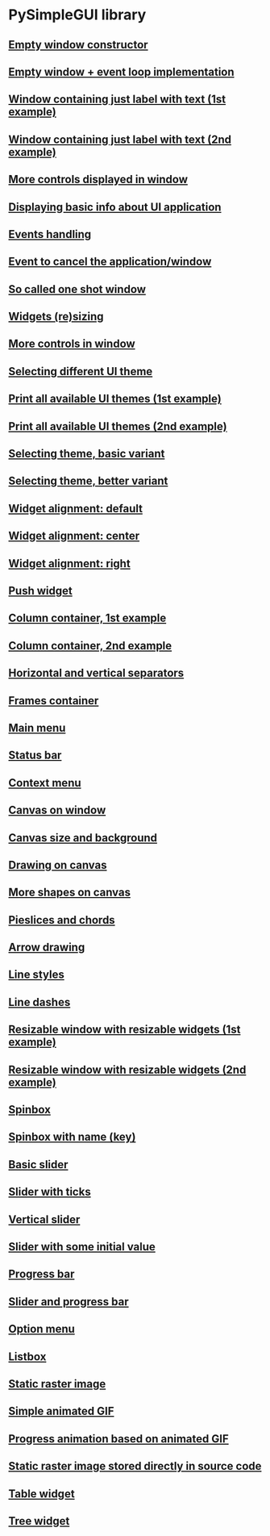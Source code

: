 # PySimpleGUI library

## [Empty window constructor](01-empty-window.html)
## [Empty window + event loop implementation](02-empty-window-event-loop.html)
## [Window containing just label with text (1st example)](03-window-with-text-label.html)
## [Window containing just label with text (2nd example)](04-window-with-text-label.html)
## [More controls displayed in window](05-more-controls.html)
## [Displaying basic info about UI application](06-info.html)
## [Events handling](07-events.html)
## [Event to cancel the application/window](08-events-cancel.html)
## [So called one shot window](09-one-shot-window.html)
## [Widgets (re)sizing](10-sizing.html)
## [More controls in window](11-even-more-controls.html)
## [Selecting different UI theme](12-different-theme.html)
## [Print all available UI themes (1st example)](13-print-themes.html)
## [Print all available UI themes (2nd example)](14-print-themes-2.html)
## [Selecting theme, basic variant](15-select-theme.html)
## [Selecting theme, better variant](16-better-select-theme.html)
## [Widget alignment: default](17-default-alignment.html)
## [Widget alignment: center](18-center-alignment.html)
## [Widget alignment: right](19-right-alignment.html)
## [Push widget](20-push.html)
## [Column container, 1st example](21-columns.html)
## [Column container, 2nd example](22-columns.html)
## [Horizontal and vertical separators](23-separators.html)
## [Frames container](24-frames.html)
## [Main menu](25-menu.html)
## [Status bar](26-status-bar.html)
## [Context menu](28-context-menu.html)
## [Canvas on window](29-canvas.html)
## [Canvas size and background](30-canvas-size-background.html)
## [Drawing on canvas](31-draw-on-canvas.html)
## [More shapes on canvas](32-more-shapes.html)
## [Pieslices and chords](33-pieslice-and-chord.html)
## [Arrow drawing](34-arrows.html)
## [Line styles](35-line-styles.html)
## [Line dashes](36-line-dashes.html)
## [Resizable window with resizable widgets (1st example)](37-resizable-window.html)
## [Resizable window with resizable widgets (2nd example)](38-resizable-window-2.html)
## [Spinbox](39-spinbox.html)
## [Spinbox with name (key)](40-named-spinbox.html)
## [Basic slider](41-slider.html)
## [Slider with ticks](42-slider-ticks.html)
## [Vertical slider](43-vertical-slider.html)
## [Slider with some initial value](44-slider-init-value.html)
## [Progress bar](45-progress-bar.html)
## [Slider and progress bar](46-slider-and-progress-bar.html)
## [Option menu](47-option-menu.html)
## [Listbox](48-listbox.html)
## [Static raster image](49-image.html)
## [Simple animated GIF](50-animated-gif.html)
## [Progress animation based on animated GIF](51-progress.html)
## [Static raster image stored directly in source code](52-static-image-in-sources.html)
## [Table widget](53-table.html)
## [Tree widget](54-tree.html)

